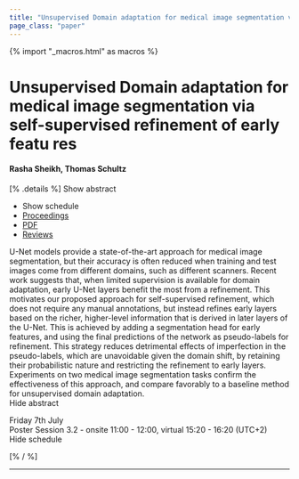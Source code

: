 ```yaml
---
title: "Unsupervised Domain adaptation for medical image segmentation via self-supervised refinement of early featu res"
page_class: "paper"
---
```


{% import "_macros.html" as macros %}

# Unsupervised Domain adaptation for medical image segmentation via self-supervised refinement of early featu res

#### Rasha Sheikh, Thomas Schultz

[% .details %]
<a class="toggle_visibility" data-selector=".abstract" data-level="3">Show abstract</a>
- <a class="toggle_visibility" data-selector=".schedule" data-level="3">Show schedule</a>
- <a href="">Proceedings</a>
- <a href="https://openreview.net/pdf?id=wc9qnxw35tS">PDF</a>
- <a href="https://openreview.net/forum?id=wc9qnxw35tS">Reviews</a>

<p>
    <span class="abstract">
        U-Net models provide a state-of-the-art approach for medical image segmentation, but their accuracy is often reduced when training and test images come from different domains, such as different scanners. Recent work suggests that, when limited supervision is available for domain adaptation, early U-Net layers benefit the most from a refinement. This motivates our proposed approach for self-supervised refinement, which does not require any manual annotations, but instead refines early layers based on the richer, higher-level information that is derived in later layers of the U-Net. This is achieved by adding a segmentation head for early features, and using the final predictions of the network as pseudo-labels for refinement. This strategy reduces detrimental effects of imperfection in the pseudo-labels, which are unavoidable given the domain shift, by retaining their probabilistic nature and restricting the refinement to early layers. Experiments on two medical image segmentation tasks confirm the effectiveness of this approach, and compare favorably to a baseline method for unsupervised domain adaptation.
        <br>
        <span class="actions"><a class="toggle_visibility" data-level="2">Hide abstract</a></span>
    </span>
</p>

<p>
    <span class="schedule">
        Friday 7th July<br>Poster Session 3.2 - onsite 11:00 - 12:00, virtual 15:20 - 16:20 (UTC+2)
        <br>
        <span class="actions"><a class="toggle_visibility" data-level="2">Hide schedule</a></span>
    </span>
</p>

[% / %]


---
<!-- { macros.presentation('', '', 720, 450) } -->
